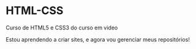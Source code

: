 # HTML-CSS
Curso de HTML5 e CSS3 do curso em video

Estou aprendendo a criar sites, e agora vou gerenciar meus repositórios!
